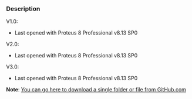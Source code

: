 ### Description

V1.0:
- Last opened with Proteus 8 Professional v8.13 SP0

V2.0:
- Last opened with Proteus 8 Professional v8.13 SP0

V3.0:
- Last opened with Proteus 8 Professional v8.13 SP0

**Note**: [You can go here to download a single folder or file from GitHub.com](https://minhaskamal.github.io/DownGit/#/home)

